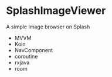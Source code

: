# SplashImageViewer
A simple Image browser on Splash
- MVVM
- Koin
- NavComponent
- coroutine
- rxjava
- room
